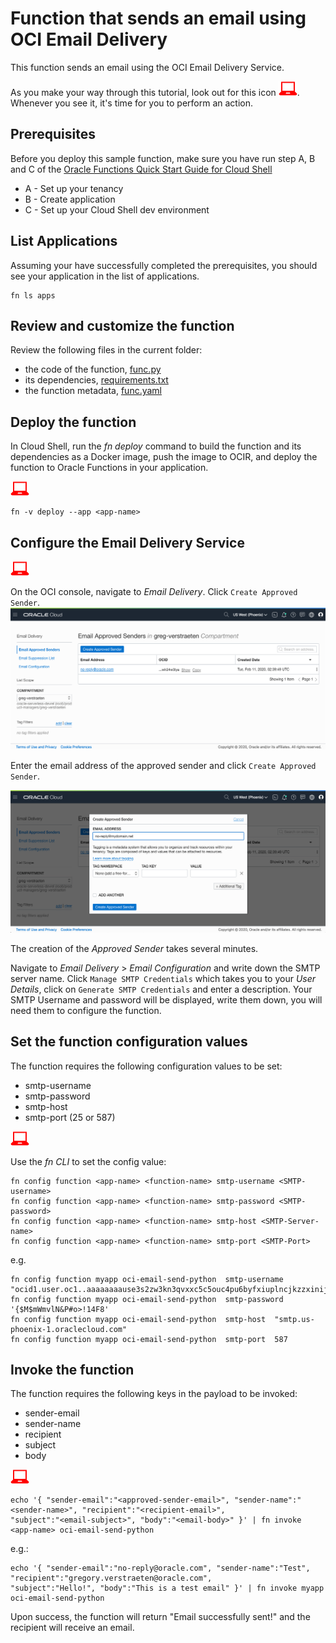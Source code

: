 # Function that sends an email using OCI Email Delivery
This function sends an email using the OCI Email Delivery Service.

As you make your way through this tutorial, look out for this icon ![user input icon](./images/userinput.png).
Whenever you see it, it's time for you to perform an action.


## Prerequisites
Before you deploy this sample function, make sure you have run step A, B and C of the [Oracle Functions Quick Start Guide for Cloud Shell](https://www.oracle.com/webfolder/technetwork/tutorials/infographics/oci_functions_cloudshell_quickview/functions_quickview_top/functions_quickview/index.html)
* A - Set up your tenancy
* B - Create application
* C - Set up your Cloud Shell dev environment


## List Applications 
Assuming your have successfully completed the prerequisites, you should see your 
application in the list of applications.
```
fn ls apps
```


## Review and customize the function
Review the following files in the current folder:
* the code of the function, [func.py](./func.py)
* its dependencies, [requirements.txt](./requirements.txt)
* the function metadata, [func.yaml](./func.yaml)


## Deploy the function
In Cloud Shell, run the *fn deploy* command to build the function and its dependencies as a Docker image, 
push the image to OCIR, and deploy the function to Oracle Functions in your application.

![user input icon](./images/userinput.png)
```
fn -v deploy --app <app-name>
```


## Configure the Email Delivery Service
![user input icon](./images/userinput.png)

On the OCI console, navigate to *Email Delivery*. Click `Create Approved Sender`.
![create topic](./images/create_approved_sender-1.png)

Enter the email address of the approved sender and click `Create Approved Sender`.

![create subscription](./images/create_approved_sender-2.png)

The creation of the *Approved Sender* takes several minutes.

Navigate to *Email Delivery* > *Email Configuration* and write down the SMTP server name.
Click `Manage SMTP Credentials` which takes you to your *User Details*, click on `Generate SMTP Credentials` and enter a description. Your SMTP Username and password will be displayed, write them down, you will need them to configure the function.


## Set the function configuration values
The function requires the following configuration values to be set:
- smtp-username
- smtp-password
- smtp-host
- smtp-port (25 or 587)

![user input icon](./images/userinput.png)

Use the *fn CLI* to set the config value:
```
fn config function <app-name> <function-name> smtp-username <SMTP-username>
fn config function <app-name> <function-name> smtp-password <SMTP-password>
fn config function <app-name> <function-name> smtp-host <SMTP-Server-name>
fn config function <app-name> <function-name> smtp-port <SMTP-Port>
```
e.g.
```
fn config function myapp oci-email-send-python  smtp-username  "ocid1.user.oc1..aaaaaaaause3s2zw3kn3qvxxc5c5ouc4pu6byfxiuplncjkzzxinijhmqj5q@ocid1.tenancy.oc1..aaaaaaaaydrjm77otncda2xn7qtv7l3hqnd3zxn2u6siwdhniibwfv4wwhta.7g.com"
fn config function myapp oci-email-send-python  smtp-password  '{$M$mWmvlN&P#o>!14F8'
fn config function myapp oci-email-send-python  smtp-host  "smtp.us-phoenix-1.oraclecloud.com"
fn config function myapp oci-email-send-python  smtp-port  587
```


## Invoke the function
The function requires the following keys in the payload to be invoked:
- sender-email
- sender-name
- recipient
- subject
- body

![user input icon](./images/userinput.png)
```
echo '{ "sender-email":"<approved-sender-email>", "sender-name":"<sender-name>", "recipient":"<recipient-email>",
"subject":"<email-subject>", "body":"<email-body>" }' | fn invoke <app-name> oci-email-send-python
```
e.g.:
```
echo '{ "sender-email":"no-reply@oracle.com", "sender-name":"Test", "recipient":"gregory.verstraeten@oracle.com",
"subject":"Hello!", "body":"This is a test email" }' | fn invoke myapp oci-email-send-python
```

Upon success, the function will return "Email successfully sent!" and the recipient will receive an email.


